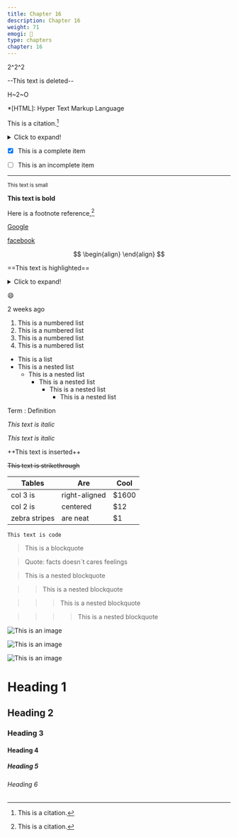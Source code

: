 ```yaml
---
title: Chapter 16
description: Chapter 16
weight: 71
emogi: 🤕
type: chapters
chapter: 16
---
```



2^2^2


--This text is deleted--


H~2~O


*[HTML]: Hyper Text Markup Language


This is a citation.[^1]
[^1]: This is a citation.


<details>
<summary>Click to expand!</summary>
</details>


- [x] This is a complete item
- [ ] This is an incomplete item


---


<sub>This text is small</sub>


**This text is bold**


Here is a footnote reference,[^1]
[^1]: And here is the footnote.


[Google](https://www.google.com)

[facebook](https://www.facebook.com "This is a title")


$$
\begin{align}
\end{align}
$$


==This text is highlighted==


<details>
<summary>Click to expand!</summary>
</details>


:smile:


<time datetime="2013-04-06T12:32+00:00">2 weeks ago</time>


1. This is a numbered list
2. This is a numbered list
3. This is a numbered list
4. This is a numbered list
- This is a list
- This is a nested list
	- This is a nested list
		- This is a nested list
			- This is a nested list
				- This is a nested list


Term
: Definition


*This text is italic*

_This text is italic_


++This text is inserted++


~~This text is strikethrough~~


| Tables | Are | Cool |
| --- | --- | --- |
| col 3 is | right-aligned | $1600 |
| col 2 is | centered | $12 |
| zebra stripes | are neat | $1 |


`This text is code`


> This is a blockquote

> Quote: facts doesn`t cares feelings 

> This is a nested blockquote

>> This is a nested blockquote

>>> This is a nested blockquote

>>>> This is a nested blockquote


![This is an image](https://www.google.com/images/branding/googlelogo/1x/googlelogo_color_272x92dp.png)

![This is an image](https://images.pexels.com/photos/14980905/pexels-photo-14980905.jpeg "This is a title")

![This is an image](https://images.pexels.com/photos/1612351/pexels-photo-1612351.jpeg)


# Heading 1 
## Heading 2 
### Heading 3 
#### Heading 4 
##### Heading 5 
###### Heading 6 
